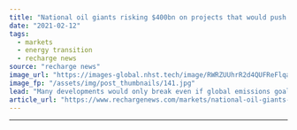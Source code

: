 ```yaml
---
title: "National oil giants risking $400bn on projects that would push emissions 'beyond Paris targets'"
date: "2021-02-12"
tags: 
  - markets
  - energy transition
  - recharge news
source: "recharge news"
image_url: "https://images-global.nhst.tech/image/RWRZUUhrR2d4QUFReFlqaG9RUmNRb0pFaXpPcmhUeTJjaElXRzRDTjVvbz0=/nhst/binary/71690b76309c7c128a6efe6bef304777"
image_fp: "/assets/img/post_thumbnails/141.jpg"
lead: "Many developments would only break even if global emissions goals are breached, new research from the Natural Resource Governance Institute"
article_url: "https://www.rechargenews.com/markets/national-oil-giants-risking-400bn-on-projects-that-would-push-emissions-beyond-paris-targets/2-1-961787"
---
```


---
